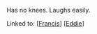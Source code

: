 Has no knees. Laughs easily.

Linked to:
[[Francis]]
[[Eddie]]

[//begin]: # "Autogenerated link references for markdown compatibility"
[Francis]: Francis "Francis"
[Jake]: Jake "Jake"
[Eddie]: Eddie "Eddie"
[//end]: # "Autogenerated link references"